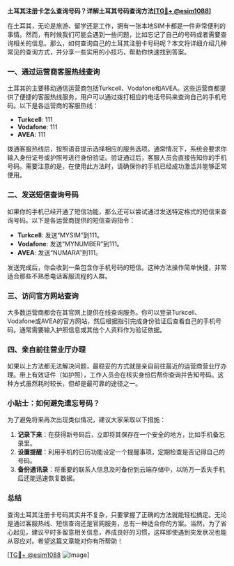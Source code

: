 **土耳其注册卡怎么查询号码？详解土耳其号码查询方法[[TG💪+ @esim1088](https://t.me/s/esim1088)]**

在土耳其，无论是旅游、留学还是工作，拥有一张本地SIM卡都是一件非常便利的事情。然而，有时候我们可能会遇到一些问题，比如忘记了自己的号码或者需要查询相关的信息。那么，如何查询自己的土耳其注册卡号码呢？本文将详细介绍几种常见的查询方式，并分享一些实用的小技巧，帮助你快速找到答案。

### 一、通过运营商客服热线查询

土耳其的主要移动通信运营商包括Turkcell、Vodafone和AVEA。这些运营商都提供了便捷的客服热线服务，用户可以通过拨打相应的电话号码来查询自己的手机号码。以下是各运营商的客服热线：

- **Turkcell**: 111
- **Vodafone**: 111
- **AVEA**: 111

拨通客服热线后，按照语音提示选择相应的服务选项。通常情况下，系统会要求你输入身份证号或护照号进行身份验证。验证通过后，客服人员会直接告知你的手机号码。需要注意的是，在使用此方法时，请确保你的手机已经成功激活并能够正常使用。

### 二、发送短信查询号码

如果你的手机已经开通了短信功能，那么还可以尝试通过发送特定格式的短信来查询号码。以下是各运营商提供的短信查询指令：

- **Turkcell**: 发送“MYSIM”到111。
- **Vodafone**: 发送“MYNUMBER”到111。
- **AVEA**: 发送“NUMARA”到111。

发送完成后，你会收到一条包含你手机号码的短信。这种方法操作简单快捷，非常适合那些不熟悉电话客服流程的人群。

### 三、访问官方网站查询

大多数运营商都会在其官网上提供在线查询服务。你可以登录Turkcell、Vodafone或AVEA的官方网站，然后根据指引完成身份验证后查看自己的手机号码。通常需要输入护照信息或其他个人资料作为验证依据。

### 四、亲自前往营业厅办理

如果以上方法都无法解决问题，最稳妥的方式就是亲自前往最近的运营商营业厅办理。带上有效证件（如护照），工作人员会在核实身份后帮你查询并告知号码。这种方式虽然耗时较长，但却是最可靠的途径之一。

### 小贴士：如何避免遗忘号码？

为了避免将来再次出现类似情况，建议大家采取以下措施：

1. **记录下来**：在获得新号码后，立即将其保存在一个安全的地方，比如手机备忘录里。
2. **设置提醒**：利用手机的日历功能设定一个提醒事项，定期检查是否记得自己的号码。
3. **备份通讯录**：将重要的联系人信息及时备份到云端存储中，以防万一丢失手机后还能迅速恢复数据。

### 总结

查询土耳其注册卡号码其实并不复杂，只要掌握了正确的方法就能轻松搞定。无论是通过客服热线、短信查询还是官网服务，总有一种适合你的方案。当然，为了省心起见，建议平时多留意相关信息，养成良好的习惯，这样即使遇到突发状况也能从容应对。希望这篇文章能对你有所帮助！

[[TG💪+ @esim1088](https://t.me/s/esim1088) ![Image](https://i.postimg.cc/4NQfJmqS/Snipaste-2025-05-13-00-14-12.png)]